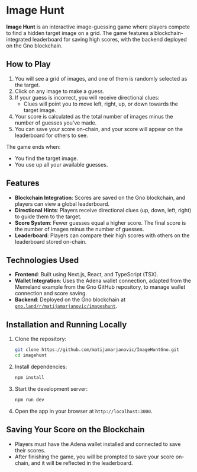 
# Image Hunt

**Image Hunt** is an interactive image-guessing game where players compete to find a hidden target image on a grid. The game features a blockchain-integrated leaderboard for saving high scores, with the backend deployed on the Gno blockchain.

## How to Play

1. You will see a grid of images, and one of them is randomly selected as the target.
2. Click on any image to make a guess.
3. If your guess is incorrect, you will receive directional clues:
   - Clues will point you to move left, right, up, or down towards the target image.
4. Your score is calculated as the total number of images minus the number of guesses you’ve made.
5. You can save your score on-chain, and your score will appear on the leaderboard for others to see.

The game ends when:
- You find the target image.
- You use up all your available guesses.

## Features

- **Blockchain Integration**: Scores are saved on the Gno blockchain, and players can view a global leaderboard.
- **Directional Hints**: Players receive directional clues (up, down, left, right) to guide them to the target.
- **Score System**: Fewer guesses equal a higher score. The final score is the number of images minus the number of guesses.
- **Leaderboard**: Players can compare their high scores with others on the leaderboard stored on-chain.

## Technologies Used

- **Frontend**: Built using Next.js, React, and TypeScript (TSX).
- **Wallet Integration**: Uses the Adena wallet connection, adapted from the Memeland example from the Gno GitHub repository, to manage wallet connection and score saving.
- **Backend**: Deployed on the Gno blockchain at [`gno.land/r/matijamarjanovic/imageshunt`](https://gno.land/r/matijamarjanovic/imageshunt).

## Installation and Running Locally

1. Clone the repository:
   ```bash
   git clone https://github.com/matijamarjanovic/ImageHuntGno.git
   cd imagehunt
   ```

2. Install dependencies:
   ```bash
   npm install
   ```

3. Start the development server:
   ```bash
   npm run dev
   ```

4. Open the app in your browser at `http://localhost:3000`.

## Saving Your Score on the Blockchain

- Players must have the Adena wallet installed and connected to save their scores.
- After finishing the game, you will be prompted to save your score on-chain, and it will be reflected in the leaderboard.

